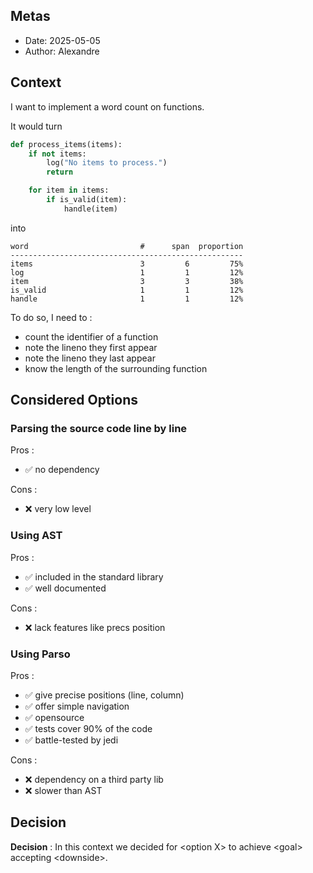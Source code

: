 ## Metas
- Date: 2025-05-05
- Author: Alexandre

## Context

I want to implement a word count on functions.

It would turn
```python
def process_items(items):
    if not items:
        log("No items to process.")
        return

    for item in items:
        if is_valid(item):
            handle(item)
```

into
```
word                         #      span  proportion
----------------------------------------------------
items                        3         6         75%
log                          1         1         12%
item                         3         3         38%
is_valid                     1         1         12%
handle                       1         1         12%
```

To do so, I need to : 

- count the identifier of a function
- note the lineno they first appear
- note the lineno they last appear
- know the length of the surrounding function

## Considered Options

### Parsing the source code line by line

Pros : 
- ✅ no dependency

Cons : 
- ❌ very low level


### Using AST

Pros : 
- ✅ included in the standard library
- ✅ well documented

Cons : 
- ❌ lack features like precs position

### Using Parso

Pros : 
- ✅ give precise positions (line, column)
- ✅ offer simple navigation
- ✅ opensource
- ✅ tests cover 90% of the code
- ✅ battle-tested by jedi

Cons : 
- ❌ dependency on a third party lib
- ❌ slower than AST



## Decision

**Decision** : In this context we decided for \<option X> to achieve \<goal> accepting \<downside>.
